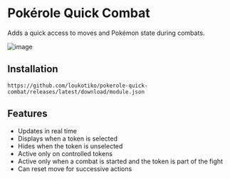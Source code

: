 # Pokérole Quick Combat
Adds a quick access to moves and Pokémon state during combats.

![image](https://github.com/user-attachments/assets/9132453a-54e2-4cda-a922-678a168f0648)

## Installation
```
https://github.com/loukotiko/pokerole-quick-combat/releases/latest/download/module.json
```

## Features
- Updates in real time
- Displays when a token is selected
- Hides when the token is unselected
- Active only on controlled tokens
- Active only when a combat is started and the token is part of the fight
- Can reset move for successive actions
